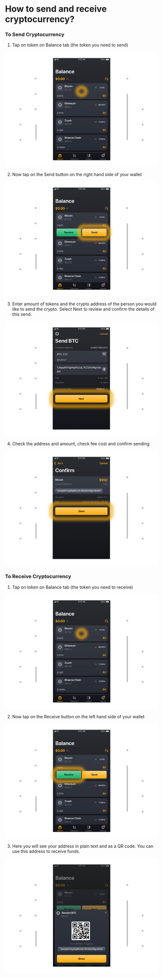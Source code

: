 # How to send and receive cryptocurrency?

### To Send Cryptocurrency

1. Tap on token on Balance tab (the token you need to send)

![](../images/send-1.png)

2. Now tap on the Send button on the right hand side of your wallet

![](../images/send-2.png)

3. Enter amount of tokens and the crypto address of the person you would like to send the crypto. Select Next to review and confirm the details of this send.

![](../images/send-3.png)

4. Check the address and amount, check fee cost and confirm sending

![](../images/send-4.png)

### To Receive Cryptocurrency

1. Tap on token on Balance tab (the token you need to receive)

![](../images/receive-1.png)

2. Now tap on the Receive button on the left hand side of your wallet

![](../images/receive-2.png)

3. Here you will see your address in plain text and as a QR code. You can use this address to receive funds.

![](../images/receive-3.png)



